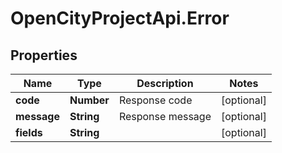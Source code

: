# OpenCityProjectApi.Error

## Properties
Name | Type | Description | Notes
------------ | ------------- | ------------- | -------------
**code** | **Number** | Response code | [optional] 
**message** | **String** | Response message | [optional] 
**fields** | **String** |  | [optional] 


